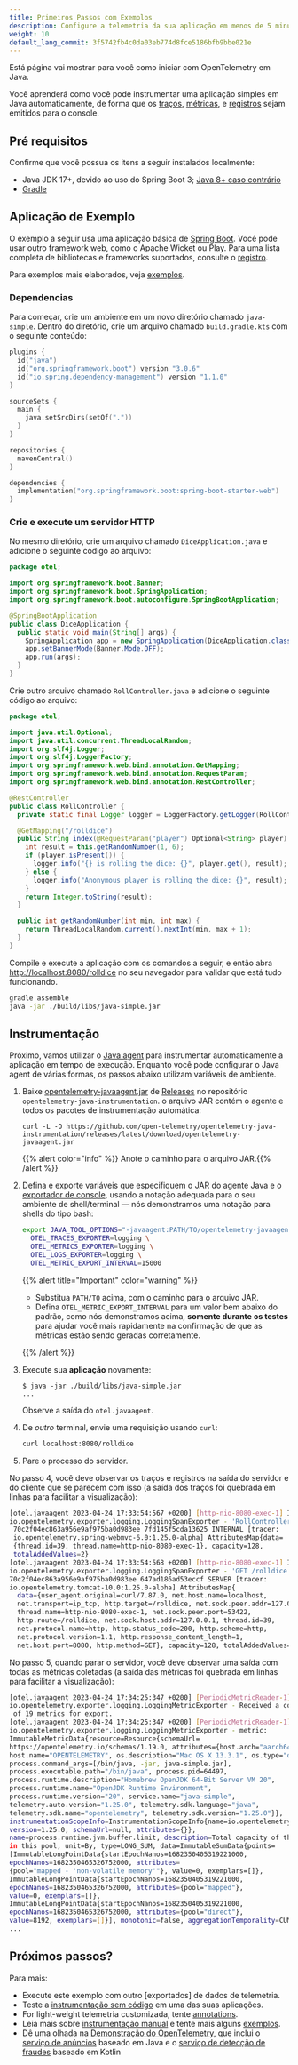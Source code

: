 ```yaml
---
title: Primeiros Passos com Exemplos
description: Configure a telemetria da sua aplicação em menos de 5 minutos!
weight: 10
default_lang_commit: 3f5742fb4c0da03eb774d8fce5186bfb9bbe021e
---
```


<!-- markdownlint-disable blanks-around-fences -->
<?code-excerpt path-base="examples/java/getting-started"?>

Está página vai mostrar para você como iniciar com OpenTelemetry em Java.

Você aprenderá como você pode instrumentar uma aplicação simples em Java
automaticamente, de forma que os [traços][], [métricas][], e [registros][] sejam
emitidos para o console.

## Pré requisitos

Confirme que você possua os itens a seguir instalados localmente:

- Java JDK 17+, devido ao uso do Spring Boot 3; [Java 8+ caso
  contrário][java-vers]
- [Gradle](https://gradle.org/)

## Aplicação de Exemplo

O exemplo a seguir usa uma aplicação básica de [Spring Boot]. Você pode usar
outro framework web, como o Apache Wicket ou Play. Para uma lista completa de
bibliotecas e frameworks suportados, consulte o
[registro](/ecosystem/registry/?component=instrumentation&language=java).

Para exemplos mais elaborados, veja [exemplos](../examples/).

### Dependencias

Para começar, crie um ambiente em um novo diretório chamado `java-simple`.
Dentro do diretório, crie um arquivo chamado `build.gradle.kts` com o seguinte
conteúdo:

```kotlin
plugins {
  id("java")
  id("org.springframework.boot") version "3.0.6"
  id("io.spring.dependency-management") version "1.1.0"
}

sourceSets {
  main {
    java.setSrcDirs(setOf("."))
  }
}

repositories {
  mavenCentral()
}

dependencies {
  implementation("org.springframework.boot:spring-boot-starter-web")
}
```

### Crie e execute um servidor HTTP

No mesmo diretório, crie um arquivo chamado `DiceApplication.java` e adicione o
seguinte código ao arquivo:

<!-- prettier-ignore-start -->
<?code-excerpt "src/main/java/otel/DiceApplication.java"?>
```java
package otel;

import org.springframework.boot.Banner;
import org.springframework.boot.SpringApplication;
import org.springframework.boot.autoconfigure.SpringBootApplication;

@SpringBootApplication
public class DiceApplication {
  public static void main(String[] args) {
    SpringApplication app = new SpringApplication(DiceApplication.class);
    app.setBannerMode(Banner.Mode.OFF);
    app.run(args);
  }
}
```
<!-- prettier-ignore-end -->

Crie outro arquivo chamado `RollController.java` e adicione o seguinte código ao
arquivo:

<!-- prettier-ignore-start -->
<?code-excerpt "src/main/java/otel/RollController.java"?>
```java
package otel;

import java.util.Optional;
import java.util.concurrent.ThreadLocalRandom;
import org.slf4j.Logger;
import org.slf4j.LoggerFactory;
import org.springframework.web.bind.annotation.GetMapping;
import org.springframework.web.bind.annotation.RequestParam;
import org.springframework.web.bind.annotation.RestController;

@RestController
public class RollController {
  private static final Logger logger = LoggerFactory.getLogger(RollController.class);

  @GetMapping("/rolldice")
  public String index(@RequestParam("player") Optional<String> player) {
    int result = this.getRandomNumber(1, 6);
    if (player.isPresent()) {
      logger.info("{} is rolling the dice: {}", player.get(), result);
    } else {
      logger.info("Anonymous player is rolling the dice: {}", result);
    }
    return Integer.toString(result);
  }

  public int getRandomNumber(int min, int max) {
    return ThreadLocalRandom.current().nextInt(min, max + 1);
  }
}
```
<!-- prettier-ignore-end -->

Compile e execute a aplicação com os comandos a seguir, e então abra
<http://localhost:8080/rolldice> no seu navegador para validar que está tudo
funcionando.

```sh
gradle assemble
java -jar ./build/libs/java-simple.jar
```

## Instrumentação

Próximo, vamos utilizar o [Java agent](/docs/zero-code/java/agent/) para
instrumentar automaticamente a aplicação em tempo de execução. Enquanto você
pode configurar o Java agent de várias formas, os passos abaixo utilizam
variáveis de ambiente.

1. Baixe [opentelemetry-javaagent.jar][] de [Releases][] no repositório
   `opentelemetry-java-instrumentation`. o arquivo JAR contém o agente e todos
   os pacotes de instrumentação automática:

   ```console
   curl -L -O https://github.com/open-telemetry/opentelemetry-java-instrumentation/releases/latest/download/opentelemetry-javaagent.jar
   ```

   {{% alert color="info" %}}<i class="fas fa-edit"></i> Anote o caminho para o
   arquivo JAR.{{% /alert %}}

2. Defina e exporte variáveis que especifiquem o JAR do agente Java e o
   [exportador de console](/docs/languages/java/configuration/#propriedades-exportadores),
   usando a notação adequada para o seu ambiente de shell/terminal &mdash; nós
   demonstramos uma notação para shells do tipo bash:

   ```sh
   export JAVA_TOOL_OPTIONS="-javaagent:PATH/TO/opentelemetry-javaagent.jar" \
     OTEL_TRACES_EXPORTER=logging \
     OTEL_METRICS_EXPORTER=logging \
     OTEL_LOGS_EXPORTER=logging \
     OTEL_METRIC_EXPORT_INTERVAL=15000
   ```

   {{% alert title="Important" color="warning" %}}

   - Substitua `PATH/TO` acima, com o caminho para o arquivo JAR.
   - Defina `OTEL_METRIC_EXPORT_INTERVAL` para um valor bem abaixo do padrão,
     como nós demonstramos acima, **somente durante os testes** para ajudar você
     mais rapidamente na confirmação de que as métricas estão sendo geradas
     corretamente.

   {{% /alert %}}

3. Execute sua **aplicação** novamente:

   ```console
   $ java -jar ./build/libs/java-simple.jar
   ...
   ```

   Observe a saída do `otel.javaagent`.

4. De _outro_ terminal, envie uma requisição usando `curl`:

   ```sh
   curl localhost:8080/rolldice
   ```

5. Pare o processo do servidor.

No passo 4, você deve observar os traços e registros na saída do servidor e do
cliente que se parecem com isso (a saída dos traços foi quebrada em linhas para
facilitar a visualização):

```sh
[otel.javaagent 2023-04-24 17:33:54:567 +0200] [http-nio-8080-exec-1] INFO
io.opentelemetry.exporter.logging.LoggingSpanExporter - 'RollController.index' :
 70c2f04ec863a956e9af975ba0d983ee 7fd145f5cda13625 INTERNAL [tracer:
 io.opentelemetry.spring-webmvc-6.0:1.25.0-alpha] AttributesMap{data=
 {thread.id=39, thread.name=http-nio-8080-exec-1}, capacity=128,
 totalAddedValues=2}
[otel.javaagent 2023-04-24 17:33:54:568 +0200] [http-nio-8080-exec-1] INFO
io.opentelemetry.exporter.logging.LoggingSpanExporter - 'GET /rolldice' :
70c2f04ec863a956e9af975ba0d983ee 647ad186ad53eccf SERVER [tracer:
io.opentelemetry.tomcat-10.0:1.25.0-alpha] AttributesMap{
  data={user_agent.original=curl/7.87.0, net.host.name=localhost,
  net.transport=ip_tcp, http.target=/rolldice, net.sock.peer.addr=127.0.0.1,
  thread.name=http-nio-8080-exec-1, net.sock.peer.port=53422,
  http.route=/rolldice, net.sock.host.addr=127.0.0.1, thread.id=39,
  net.protocol.name=http, http.status_code=200, http.scheme=http,
  net.protocol.version=1.1, http.response_content_length=1,
  net.host.port=8080, http.method=GET}, capacity=128, totalAddedValues=17}
```

No passo 5, quando parar o servidor, você deve observar uma saída com todas as
métricas coletadas (a saída das métricas foi quebrada em linhas para facilitar a
visualização):

```sh
[otel.javaagent 2023-04-24 17:34:25:347 +0200] [PeriodicMetricReader-1] INFO
io.opentelemetry.exporter.logging.LoggingMetricExporter - Received a collection
 of 19 metrics for export.
[otel.javaagent 2023-04-24 17:34:25:347 +0200] [PeriodicMetricReader-1] INFO
io.opentelemetry.exporter.logging.LoggingMetricExporter - metric:
ImmutableMetricData{resource=Resource{schemaUrl=
https://opentelemetry.io/schemas/1.19.0, attributes={host.arch="aarch64",
host.name="OPENTELEMETRY", os.description="Mac OS X 13.3.1", os.type="darwin",
process.command_args=[/bin/java, -jar, java-simple.jar],
process.executable.path="/bin/java", process.pid=64497,
process.runtime.description="Homebrew OpenJDK 64-Bit Server VM 20",
process.runtime.name="OpenJDK Runtime Environment",
process.runtime.version="20", service.name="java-simple",
telemetry.auto.version="1.25.0", telemetry.sdk.language="java",
telemetry.sdk.name="opentelemetry", telemetry.sdk.version="1.25.0"}},
instrumentationScopeInfo=InstrumentationScopeInfo{name=io.opentelemetry.runtime-metrics,
version=1.25.0, schemaUrl=null, attributes={}},
name=process.runtime.jvm.buffer.limit, description=Total capacity of the buffers
in this pool, unit=By, type=LONG_SUM, data=ImmutableSumData{points=
[ImmutableLongPointData{startEpochNanos=1682350405319221000,
epochNanos=1682350465326752000, attributes=
{pool="mapped - 'non-volatile memory'"}, value=0, exemplars=[]},
ImmutableLongPointData{startEpochNanos=1682350405319221000,
epochNanos=1682350465326752000, attributes={pool="mapped"},
value=0, exemplars=[]},
ImmutableLongPointData{startEpochNanos=1682350405319221000,
epochNanos=1682350465326752000, attributes={pool="direct"},
value=8192, exemplars=[]}], monotonic=false, aggregationTemporality=CUMULATIVE}}
...
```

## Próximos passos?

Para mais:

- Execute este exemplo com outro [exportados] de dados de telemetria.
- Teste a [instrumentação sem código](/docs/zero-code/java/agent/) em uma das
  suas aplicações.
- For light-weight telemetria customizada, tente [annotations].
- Leia mais sobre [instrumentação manual][] e tente mais alguns
  [exemplos](../examples/).
- Dê uma olhada na [Demonstração do OpenTelemetry](/docs/demo/), que inclui o
  [serviço de anúncios](/docs/demo/services/ad/) baseado em Java e o
  [serviço de detecção de fraudes](/docs/demo/services/fraud-detection/) baseado
  em Kotlin

[traços]: /docs/concepts/signals/traces/
[métricas]: /docs/concepts/signals/metrics/
[registros]: /docs/concepts/signals/logs/
[annotations]: /docs/zero-code/java/agent/annotations/
<!-- TODO: Ajustar esses links.
[configuração do Java Agent]: /docs/zero-code/java/agent/configuration/#configuração-do-java-agent
[exportadores de console]: /docs/languages/java/configuration/#propriedades-exportadores
[exportadores]: /docs/languages/java/configuration/#propriedades-exportadores -->
[java-vers]: https://github.com/open-telemetry/opentelemetry-java/blob/main/VERSIONING.md#language-version-compatibility
[instrumentação manual]: ../instrumentation
[opentelemetry-javaagent.jar]: https://github.com/open-telemetry/opentelemetry-java-instrumentation/releases/latest/download/opentelemetry-javaagent.jar
[releases]: https://github.com/open-telemetry/opentelemetry-java-instrumentation/releases
[Spring Boot]: https://spring.io/guides/gs/spring-boot/

